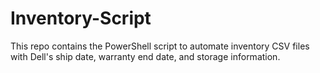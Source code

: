 # Inventory-Script
This repo contains the PowerShell script to automate inventory CSV files with Dell's ship date, warranty end date, and storage information. 
